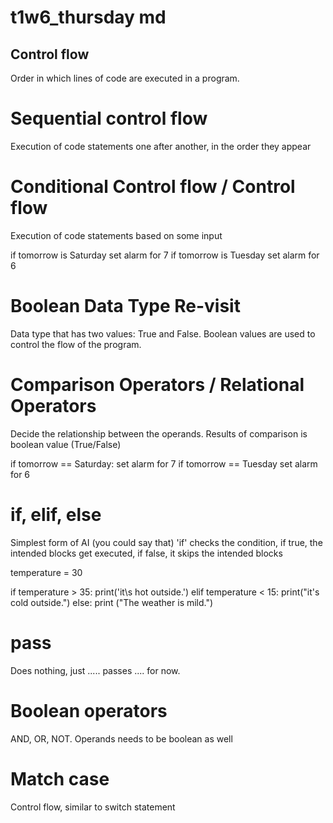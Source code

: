 # t1w6_thursday md
## Control flow
Order in which lines of code are executed in a program.

# Sequential control flow
Execution of code statements one after another, in the order they appear

# Conditional Control flow / Control flow
Execution of code statements based on some input

if tomorrow is Saturday 
    set alarm for 7
if tomorrow is Tuesday
    set alarm for 6

# Boolean Data Type Re-visit
Data type that has two values: True and False. Boolean values are used to control the flow of the program.

# Comparison Operators / Relational Operators
Decide the relationship between the operands. Results of comparison is boolean value (True/False)

if tomorrow == Saturday:
    set alarm for 7
if tomorrow == Tuesday
    set alarm for 6

# if, elif, else
Simplest form of AI (you could say that)
'if' checks the condition, if true, the intended blocks get executed, if false, it skips the intended blocks

temperature = 30

if temperature > 35:
    print('it\s hot outside.')
elif temperature < 15:
    print("it's cold outside.")
else:
    print ("The weather is mild.")



# pass
Does nothing, just ..... passes .... for now.

# Boolean operators
AND, OR, NOT. Operands needs to be boolean as well

# Match case
Control flow, similar to switch statement